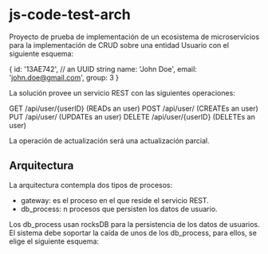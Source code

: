 # js-code-test-arch

Proyecto de prueba de implementación de un ecosistema de microservicios para la implementación de CRUD sobre una entidad Usuario con el siguiente esquema:

{
    id: '13AE742', // an UUID string
    name: 'John Doe',
    email: 'john.doe@gmail.com',
    group: 3
}

La solución provee un servicio REST con las siguientes operaciones:

GET /api/user/{userID} 			(READs an user)
POST /api/user/ 			(CREATEs an user)
PUT /api/user/ 				(UPDATEs an user) 
DELETE /api/user/{userID} 		(DELETEs an user)

La operación de actualización será una actualización parcial.

## Arquitectura

La arquitectura contempla dos tipos de procesos:

 - gateway: es el proceso en el que reside el servicio REST.
 - db_process: n procesos que persisten los datos de usuario.

Los db_process usan rocksDB para la persistencia de los datos de usuarios. El sistema debe soportar la caída de unos de los db_process, para ellos, se elige el siguiente esquema:
